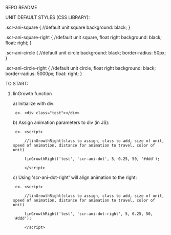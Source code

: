 REPO README

UNIT DEFAULT STYLES (CSS LIBRARY):

.scr-ani-square { //default unit square
    background: black;
}

.scr-ani-square-right { //default unit square, float right
    background: black;
    float: right;
}

.scr-ani-circle { //default unit circle
    background: black;
    border-radius: 50px;
}

.scr-ani-circle-right { //default unit circle, float right
    background: black;
    border-radius: 5000px;
    float: right;
}

TO START:

1. linGrowth function

	a) Initialize with div:

		ex. <div class="test"></div>

	b) Assign animation parameters to div (in JS):

		ex. <script>

			//linGrowthRight(class to assign, class to add, size of unit, speed of animation, distance for animation to travel, color of unit)

			linGrowthRight('test', 'scr-ani-dot', 5, 0.25, 50, '#ddd');

			</script>

	c) Using 'scr-ani-dot-right' will align animation to the right:
	
		ex. <script>

			//linGrowthRight(class to assign, class to add, size of unit, speed of animation, distance for animation to travel, color of unit)

			linGrowthRight('test', 'scr-ani-dot-right', 5, 0.25, 50, '#ddd');

			</script>		



